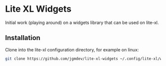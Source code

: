 # Lite XL Widgets

Initial work (playing around) on a widgets library that can be used on lite-xl.

## Installation

Clone into the lite-xl configuration directory, for example on linux:

```sh
git clone https://github.com/jgmdev/lite-xl-widgets ~/.config/lite-xl/widget
```
